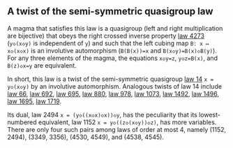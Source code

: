 ## A twist of the semi-symmetric quasigroup law

A magma that satisfies this law is a quasigroup (left and right multiplication are bijective) that obeys the right crossed inverse property [law 4273](https://teorth.github.io/equational_theories/implications/?4273) (`y◇(x◇y)` is independent of `y`) and such that the left cubing map `B: x ↦ x◇(x◇x)` is an involutive automorphism (`B(B(x))=x` and `B(x◇y)=B(x)◇B(y)`).  For any three elements of the magma, the equations `x◇y=z`, `y◇z=B(x)`, and `B(z)◇x=y` are equivalent.

In short, this law is a twist of the semi-symmetric quasigroup [law 14](https://teorth.github.io/equational_theories/implications/?14) `x = y◇(x◇y)` by an involutive automorphism.  Analogous twists of law 14 include [law 66](https://teorth.github.io/equational_theories/implications/?66), [law 692](https://teorth.github.io/equational_theories/implications/?692), [law 695](https://teorth.github.io/equational_theories/implications/?695), [law 880](https://teorth.github.io/equational_theories/implications/?880), [law 978](https://teorth.github.io/equational_theories/implications/?978), [law 1073](https://teorth.github.io/equational_theories/implications/?1073), [law 1492](https://teorth.github.io/equational_theories/implications/?1492), [law 1496](https://teorth.github.io/equational_theories/implications/?1496), [law 1695](https://teorth.github.io/equational_theories/implications/?1695), [law 1719](https://teorth.github.io/equational_theories/implications/?1719).

Its dual, law 2494 `x = (y◇((x◇x)◇x))◇y`, has the peculiarity that its lowest-numbered equivalent, law 1152 `x = y◇((z◇(x◇y))◇z)`, has more variables.  There are only four such pairs among laws of order at most 4, namely (1152, 2494), (3349, 3356), (4530, 4549), and (4538, 4545).
